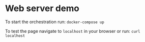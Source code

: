 # Web server demo

To start the orchestration run:
```docker-compose up```

To test the page navigate to `localhost` in your browser or run:
```curl localhost```
